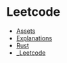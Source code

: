 # Leetcode

- [Assets](assets/index.md)
- [Explanations](explanations/index.md)
- [Rust](rust/index.md)
- [_Leetcode](_leetcode.md)
